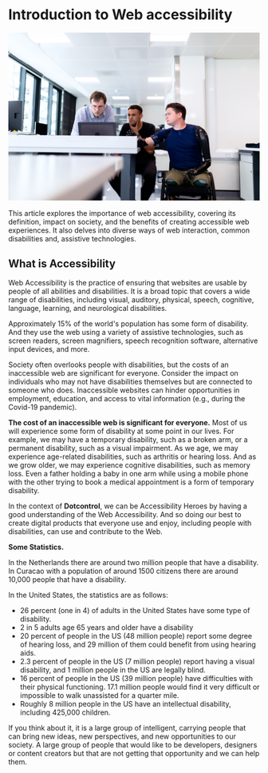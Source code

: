 # Introduction to Web accessibility

![a team of developers consisting of 3 people one of them is a person on a wheel chair that has a to prosthetic arms ](../public/markdown-images/group-looking-to-pc.jpg "a team of developers consisting of 3 people one of them is a person on a wheel chair that has a to prosthetic arms")

This article explores the importance of web accessibility, covering its definition, impact on society, and the benefits of creating accessible web experiences. It also delves into diverse ways of web interaction, common disabilities and, assistive technologies.

## What is Accessibility

Web Accessibility is the practice of ensuring that websites are usable by people of all abilities and disabilities. It is a broad topic that covers a wide range of disabilities, including visual, auditory, physical, speech, cognitive, language, learning, and neurological disabilities.

Approximately 15% of the world's population has some form of disability. And they use the web using a variety of assistive technologies, such as screen readers, screen magnifiers, speech recognition software, alternative input devices, and more.

Society often overlooks people with disabilities, but the costs of an inaccessible web are significant for everyone. Consider the impact on individuals who may not have disabilities themselves but are connected to someone who does. Inaccessible websites can hinder opportunities in employment, education, and access to vital information (e.g., during the Covid-19 pandemic).

**The cost of an inaccessible web is significant for everyone.**
Most of us will experience some form of disability at some point in our lives. For example, we may have a temporary disability, such as a broken arm, or a permanent disability, such as a visual impairment. As we age, we may experience age-related disabilities, such as arthritis or hearing loss. And as we grow older, we may experience cognitive disabilities, such as memory loss. Even a father holding a baby in one arm while using a mobile phone with the other trying to book a medical appointment is a form of temporary disability.

In the context of **Dotcontrol**, we can be Accessibility Heroes by having a good understanding of the Web Accessibility. And so doing our best to create digital products that everyone use and enjoy, including people with disabilities, can use and contribute to the Web.

**Some Statistics.**

In the Netherlands there are around two million people that have a disability. In Curacao with a population of around 1500 citizens there are around 10,000 people that have a disability.

In the United States, the statistics are as follows:

- 26 percent (one in 4) of adults in the United States have some type of disability.
- 2 in 5 adults age 65 years and older have a disability
- 20 percent of people in the US (48 million people) report some degree of hearing loss, and 29 million of them could benefit from using hearing aids.
- 2.3 percent of people in the US (7 million people) report having a visual disability, and 1 million people in the US are legally blind.
- 16 percent of people in the US (39 million people) have difficulties with their physical functioning. 17.1 million people would find it very difficult or impossible to walk unassisted for a quarter mile.
- Roughly 8 million people in the US have an intellectual disability, including 425,000 children.

If you think about it, it is a large group of intelligent, carrying people that can bring new ideas, new perspectives, and new opportunities to our society. A large group of people that would like to be developers, designers or content creators but that are not getting that opportunity and we can help them.
